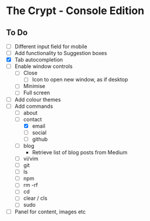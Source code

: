 # The Crypt - Console Edition

## To Do

- [ ] Different input field for mobile
- [ ] Add functionality to Suggestion boxes
- [x] Tab autocompletion
- [ ] Enable window controls
  - [ ] Close
    - [ ] Icon to open new window, as if desktop
  - [ ] Minimise
  - [ ] Full screen
- [ ] Add colour themes
- [ ] Add commands
  - [ ] about
  - [ ] contact
    - [x] email
    - [ ] social
    - [ ] github
  - [ ] blog
    * Retrieve list of blog posts from Medium
  - [ ] vi/vim
  - [ ] git
  - [ ] ls
  - [ ] npm
  - [ ] rm -rf
  - [ ] cd
  - [ ] clear / cls
  - [ ] sudo
- [ ] Panel for content, images etc
